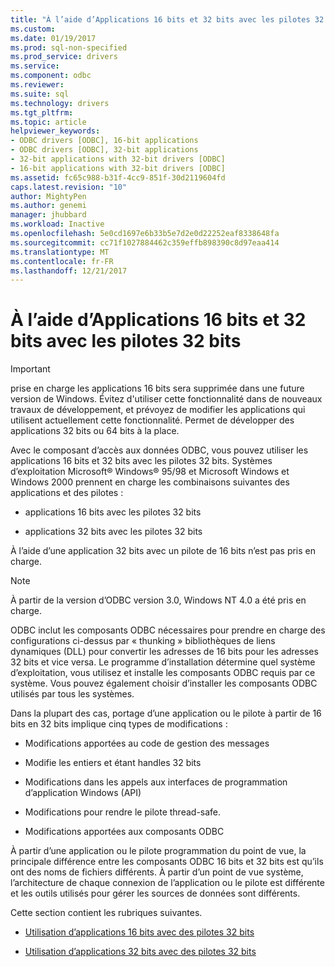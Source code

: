 ```yaml
---
title: "À l’aide d’Applications 16 bits et 32 bits avec les pilotes 32 bits | Documents Microsoft"
ms.custom: 
ms.date: 01/19/2017
ms.prod: sql-non-specified
ms.prod_service: drivers
ms.service: 
ms.component: odbc
ms.reviewer: 
ms.suite: sql
ms.technology: drivers
ms.tgt_pltfrm: 
ms.topic: article
helpviewer_keywords:
- ODBC drivers [ODBC], 16-bit applications
- ODBC drivers [ODBC], 32-bit applications
- 32-bit applications with 32-bit drivers [ODBC]
- 16-bit applications with 32-bit drivers [ODBC]
ms.assetid: fc65c988-b31f-4cc9-851f-30d2119604fd
caps.latest.revision: "10"
author: MightyPen
ms.author: genemi
manager: jhubbard
ms.workload: Inactive
ms.openlocfilehash: 5e0cd1697e6b33b5e7d2e0d22252eaf8338648fa
ms.sourcegitcommit: cc71f1027884462c359effb898390c8d97eaa414
ms.translationtype: MT
ms.contentlocale: fr-FR
ms.lasthandoff: 12/21/2017
---
```

# <a name="using-16-bit-and-32-bit-applications-with-32-bit-drivers"></a>À l’aide d’Applications 16 bits et 32 bits avec les pilotes 32 bits
> [!IMPORTANT]  
>  prise en charge les applications 16 bits sera supprimée dans une future version de Windows. Évitez d'utiliser cette fonctionnalité dans de nouveaux travaux de développement, et prévoyez de modifier les applications qui utilisent actuellement cette fonctionnalité. Permet de développer des applications 32 bits ou 64 bits à la place.  
  
 Avec le composant d’accès aux données ODBC, vous pouvez utiliser les applications 16 bits et 32 bits avec les pilotes 32 bits. Systèmes d’exploitation Microsoft® Windows® 95/98 et Microsoft Windows et Windows 2000 prennent en charge les combinaisons suivantes des applications et des pilotes :  
  
-   applications 16 bits avec les pilotes 32 bits  
  
-   applications 32 bits avec les pilotes 32 bits  
  
 À l’aide d’une application 32 bits avec un pilote de 16 bits n’est pas pris en charge.  
  
> [!NOTE]  
>  À partir de la version d’ODBC version 3.0, Windows NT 4.0 a été pris en charge.  
  
 ODBC inclut les composants ODBC nécessaires pour prendre en charge des configurations ci-dessus par « thunking » bibliothèques de liens dynamiques (DLL) pour convertir les adresses de 16 bits pour les adresses 32 bits et vice versa. Le programme d’installation détermine quel système d’exploitation, vous utilisez et installe les composants ODBC requis par ce système. Vous pouvez également choisir d’installer les composants ODBC utilisés par tous les systèmes.  
  
 Dans la plupart des cas, portage d’une application ou le pilote à partir de 16 bits en 32 bits implique cinq types de modifications :  
  
-   Modifications apportées au code de gestion des messages  
  
-   Modifie les entiers et étant handles 32 bits  
  
-   Modifications dans les appels aux interfaces de programmation d’application Windows (API)  
  
-   Modifications pour rendre le pilote thread-safe.  
  
-   Modifications apportées aux composants ODBC  
  
 À partir d’une application ou le pilote programmation du point de vue, la principale différence entre les composants ODBC 16 bits et 32 bits est qu’ils ont des noms de fichiers différents. À partir d’un point de vue système, l’architecture de chaque connexion de l’application ou le pilote est différente et les outils utilisés pour gérer les sources de données sont différents.  
  
 Cette section contient les rubriques suivantes.  
  
-   [Utilisation d’applications 16 bits avec des pilotes 32 bits](../../odbc/microsoft/using-16-bit-applications-with-32-bit-drivers.md)  
  
-   [Utilisation d’applications 32 bits avec des pilotes 32 bits](../../odbc/microsoft/using-32-bit-applications-with-32-bit-drivers.md)
